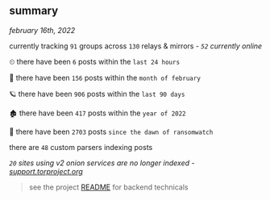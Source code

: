 
## summary
_february 16th, 2022_

currently tracking `91` groups across `130` relays & mirrors - _`52` currently online_

⏲ there have been `6` posts within the `last 24 hours`

🦈 there have been `156` posts within the `month of february`

🪐 there have been `906` posts within the `last 90 days`

🏚 there have been `417` posts within the `year of 2022`

🦕 there have been `2703` posts `since the dawn of ransomwatch`

there are `48` custom parsers indexing posts

_`20` sites using v2 onion services are no longer indexed - [support.torproject.org](https://support.torproject.org/onionservices/v2-deprecation/)_

> see the project [README](https://github.com/thetanz/ransomwatch#ransomwatch--) for backend technicals
